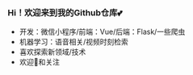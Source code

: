 ### Hi！欢迎来到我的Github仓库💕
- 开发：微信小程序/前端：Vue/后端：Flask/一些爬虫
- 机器学习：语音相关/视频时刻检索
- 喜欢探索新领域/技术
- 欢迎🌟和关注

<!--
**liuxiaoleicode001/liuxiaoleicode001** is a ✨ _special_ ✨ repository because its `README.md` (this file) appears on your GitHub profile.

Here are some ideas to get you started:

- 🔭 I’m currently working on ...
- 🌱 I’m currently learning ...
- 👯 I’m looking to collaborate on ...
- 🤔 I’m looking for help with ...
- 💬 Ask me about ...
- 📫 How to reach me: ...
- 😄 Pronouns: ...
- ⚡ Fun fact: ...
-->
